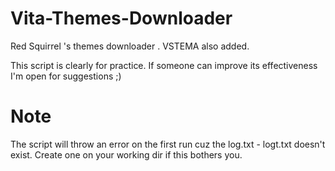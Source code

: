 # Vita-Themes-Downloader
Red Squirrel 's  themes downloader . VSTEMA also added.

This script is clearly for practice.
If someone can improve its effectiveness I'm open for suggestions ;)

# Note
The script will throw an error on the first run cuz the log.txt - logt.txt doesn't exist.
Create one on your working dir if this bothers you.
